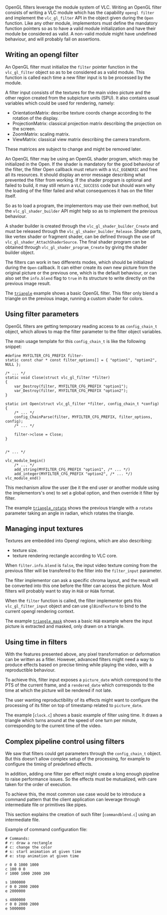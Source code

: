 OpenGL filters leverage the module system of VLC. Writing an OpenGL filter
consists of writing a VLC module which has the capability `opengl filter` and
implement the `vlc_gl_filter` API in the object given during the `Open`
function. Like any other module, implementors must define the mandatory
function pointers so as to have a valid module initialization and have their
module be considered as valid. A non-valid module might have undefined
behaviour, and will probably fail on assertions.

## Writing an opengl filter

An OpenGL filter must initialize the `filter` pointer function in the
`vlc_gl_filter` object so as to be considered as a valid module.  This function
is called each time a new filter input is to be processed by the module.

A filter input consists of the textures for the main video picture and the other
region created from the subpicture units (SPU). It also contains usual variables
which could be used for rendering, namely:
+ OrientationMatrix: describe texture coords change according to the rotation of
  the display.
+ ProjectionMatrix: classical projection matrix describing the projection on the
  screen.
+ ZoomMatrix: scaling matrix.
+ ViewMatrix: classical view matrix describing the camera transform.

These matrices are subject to change and might be removed later.

An OpenGL filter may be using an OpenGL shader program, which may be initialized
in the Open. If the shader is mandatory for the good behaviour of the filter,
the filter Open callback must return with a `VLC_EGENERIC` and free all its
resources. It should display an error message describing what prevented the
filter from working. If the shader program is optional and failed to build, it
may still return a `VLC_SUCCESS` code but should warn why the loading of the
filter failed and what consequences it has on the filter itself.

So as to load a program, the implementors may use their own method, but the
`vlc_gl_shader_builder` API might help so as to implement the previous
behaviour.

A shader builder is created through the `vlc_gl_shader_builder_Create` and must
be released through the `vlc_gl_shader_builder_Release`. Shader parts, like
vertex shader or fragment shader, can be defined through the use of
`vlc_gl_shader_AttachShaderSource`.
The final shader program can be obtained through `vlc_gl_shader_program_Create`
by giving the shader builder object.

The filters can work in two differents modes, which should be initialized during
the `Open` callback. It can either create its own new picture from the original
picture or the previous one, which is the default behaviour, or can also set the
`info.blend` flag to `true` in its structure to write directly on the previous
image result.

The [`triangle`] example shows a basic OpenGL filter. This filter only blend a
triangle on the previous image, running a custom shader for colors.

[`triangle`]: modules/video_output/opengl/filters/triangle.c

## Using filter parameters

OpenGL filters are getting temporary reading access to as `config_chain_t`
object, which allows to map the filter parameter to the filter object variables.

The main usage template for this `config_chain_t` is like the following snippet:

```
#define MYFILTER_CFG_PREFIX filter-
static const char * const filter_options[] = { "option1", "option2", NULL };

/* ... */
static void Close(struct vlc_gl_filter *filter)
{
    var_Destroy(filter, MYFILTER_CFG_PREFIX "option1");
    var_Destroy(filter, MYFILTER_CFG_PREFIX "option2");
}

static int Open(struct vlc_gl_filter *filter, config_chain_t *config)
{
    /* ... */
    config_ChainParse(filter, MYFILTER_CFG_PREFIX, filter_options, config);
    /* ... */

    filter->close = Close;
}


/* ... */

vlc_module_begin()
    /* ... */
    add_string(MYFILTER_CFG_PREFIX "option1", /* ... */)
    add_integer(MYFILTER_CFG_PREFIX "option2", /* ... */)
vlc_module_end()
```

This mechanism allow the user (be it the end user or another module using the
implementors's one) to set a global option, and then override it filter by
filter.

The example [`triangle_rotate`] shows the previous triangle with a `rotate`
parameter taking an angle in radian, which rotates the triangle.

[`triangle_rotate`]: modules/video_output/opengl/filters/triangle_rotate.c

## Managing input textures

Textures are embedded into Opengl regions, which are also describing:
+ texture size.
+ texture rendering rectangle according to VLC core.

When `filter.info.blend` is `false`, the input video texture coming from the
previous filter will be transfered to the filter into the `filter_input`
parameter.

The filter implementor can ask a specific chroma layout, and the result will
be converted into this one before the filter can access the picture. Most
filters will probably want to stay in `RGB` or `RGBA` format.

When the `filter` function is called, the filter implementor gets this
`vlc_gl_filter_input` object and can use `glBindTexture` to bind to the
current opengl rendering context.

The example [`triangle_mask`] shows a basic `RGB` example where the input
picture is extracted and masked, only drawn on a triangle.

[`triangle_mask`]: modules/video_output/opengl/filters/triangle_mask.c

## Using time in filters

With the features presented above, any pixel transformation or deformation can
be written as a fitler. However, advanced filters might need a way to produce
effects based on precise timing while playing the video, with a reproductible
behaviour.

To achieve this, filter input exposes a `picture_date` which correspond to the
PTS of the current frame, and a `rendered_date` which corresponds to the time at
which the picture will be rendered if not late.

The user wanting reproductibility of its effects might want to configure the
processing of its filter on top of timestamp related to `picture_date`.

The example [`clock.c`] shows a basic example of filter using time. It draws a
triangle which turns around at the speed of one turn per minute, corresponding
to the current time of the video.

## Complex pipeline control using filters

We saw that filters could get parameters through the `config_chain_t` object.
But this doesn't allow complex setup of the processing, for example to
configure the timing of predefined effects.

In addition, adding one filter per effect might create a long enough pipeline
to raise performance issues. So the effects must be mutualized, with care
taken for the order of execution.

To achieve this, the most common use case would be to introduce a command
pattern that the client application can leverage through intermediate file or
primitives like pipes.

This section explains the creation of such filter [`commandblend.c`] using an
intermediate file.

Example of command configuration file:

```
# Commands:
# r: draw a rectangle
# c: change the color
# s: start animation at given time
# e: stop animation at given time

r 0 0 1000 1000
c 100 0 0
r 1000 1000 2000 200

s 1000000
r 0 0 2000 2000
e 2000000

s 4000000
r 0 0 2000 2000
e 5000000
```
